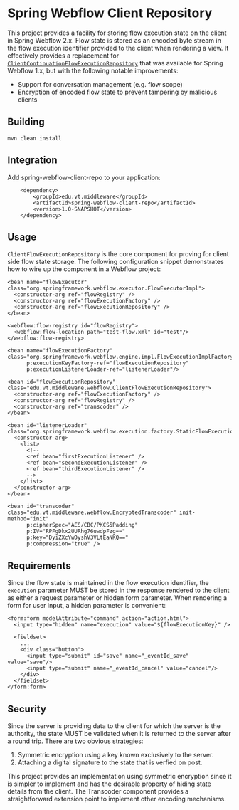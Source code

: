 # Spring Webflow Client Repository

This project provides a facility for storing flow execution state on the client
in Spring Webflow 2.x. Flow state is stored as an encoded byte stream in the
flow execution identifier provided to the client when rendering a view. It
effectively provides a replacement for
[`ClientContinuationFlowExecutionRepository`](http://static.springsource.org/spring-webflow/docs/1.0.5/api/org/springframework/webflow/execution/repository/continuation/ClientContinuationFlowExecutionRepository.html)
that was available for Spring Webflow 1.x, but with the following notable improvements:

* Support for conversation management (e.g. flow scope)
* Encryption of encoded flow state to prevent tampering by malicious clients

## Building
    mvn clean install

## Integration
Add spring-webflow-client-repo to your application:

        <dependency>
            <groupId>edu.vt.middleware</groupId>
            <artifactId>spring-webflow-client-repo</artifactId>
            <version>1.0-SNAPSHOT</version>
        </dependency>

## Usage
`ClientFlowExecutionRepository` is the core component for proving for client
side flow state storage. The following configuration snippet demonstrates how
to wire up the component in a Webflow project:

    <bean name="flowExecutor" class="org.springframework.webflow.executor.FlowExecutorImpl">
      <constructor-arg ref="flowRegistry" />
      <constructor-arg ref="flowExecutionFactory" />
      <constructor-arg ref="flowExecutionRepository" />
    </bean>

    <webflow:flow-registry id="flowRegistry">
      <webflow:flow-location path="test-flow.xml" id="test"/>
    </webflow:flow-registry>

    <bean name="flowExecutionFactory" class="org.springframework.webflow.engine.impl.FlowExecutionImplFactory"
          p:executionKeyFactory-ref="flowExecutionRepository"
          p:executionListenerLoader-ref="listenerLoader"/>

    <bean id="flowExecutionRepository" class="edu.vt.middleware.webflow.ClientFlowExecutionRepository">
      <constructor-arg ref="flowExecutionFactory" />
      <constructor-arg ref="flowRegistry" />
      <constructor-arg ref="transcoder" />
    </bean>

    <bean id="listenerLoader" class="org.springframework.webflow.execution.factory.StaticFlowExecutionListenerLoader">
      <constructor-arg>
        <list>
          <!--
          <ref bean="firstExecutionListener" />
          <ref bean="secondExecutionListener" />
          <ref bean="thirdExecutionListener" />
          -->
        </list>
      </constructor-arg>
    </bean>

    <bean id="transcoder" class="edu.vt.middleware.webflow.EncryptedTranscoder" init-method="init"
          p:cipherSpec="AES/CBC/PKCS5Padding"
          p:IV="RPFgDkx2UURhg76uwdpFzg=="
          p:key="DyiZXcYwDyshV3VLtEaNKQ=="
          p:compression="true" />

## Requirements
Since the flow state is maintained in the flow execution identifier, the
`execution` parameter MUST be stored in the response rendered to the client as
either a request parameter or hidden form parameter. When rendering a form for
user input, a hidden parameter is convenient:

    <form:form modelAttribute="command" action="action.html">
      <input type="hidden" name="execution" value="${flowExecutionKey}" />

      <fieldset>
        ... 
        <div class="button">
          <input type="submit" id="save" name="_eventId_save" value="save"/>
          <input type="submit" name="_eventId_cancel" value="cancel"/>
        </div>
      </fieldset>
    </form:form>

## Security
Since the server is providing data to the client for which the server is the
authority, the state MUST be validated when it is returned to the server after
a round trip. There are two obvious strategies:

 1. Symmetric encryption using a key known exclusively to the server.
 2. Attaching a digital signature to the state that is verfied on post.

This project provides an implementation using symmetric encryption since it is
simpler to implement and has the desirable property of hiding state details
from the client. The Transcoder component provides a straightforward extension
point to implement other encoding mechanisms.

